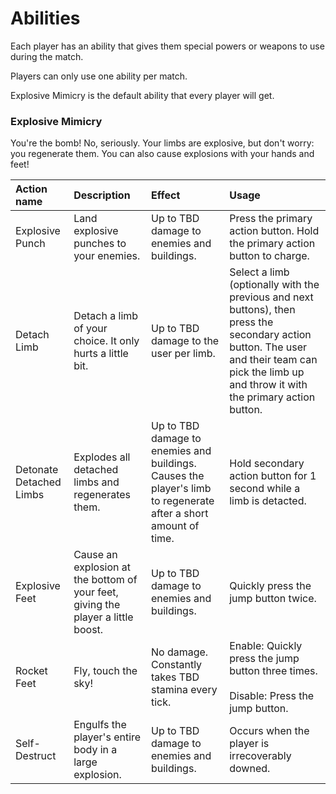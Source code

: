 # Abilities
Each player has an ability that gives them special powers or weapons to use during the match. 

Players can only use one ability per match.

Explosive Mimicry is the default ability that every player will get.

### Explosive Mimicry
You're the bomb! No, seriously. Your limbs are explosive, but don't worry: you regenerate them. You can also cause explosions with your hands and feet!

<table>
  <thead>
    <tr>
      <th align="left">Action name</th>
      <th align="left">Description</th>
      <th align="left">Effect</th>
      <th align="left">Usage</th>
    </tr>
  </thead>
  <tbody>
    <tr>
      <td>Explosive Punch</td>
      <td>Land explosive punches to your enemies.</td>
      <td>Up to TBD damage to enemies and buildings.</td>
      <td>Press the primary action button. Hold the primary action button to charge.</td>
    </tr>
    <tr>
      <td>Detach Limb</td>
      <td>Detach a limb of your choice. It only hurts a little bit.</td>
      <td>Up to TBD damage to the user per limb.</td>
      <td>Select a limb (optionally with the previous and next buttons), then press the secondary action button. The user and their team can pick the limb up and throw it with the primary action button.</td>
    </tr>
    <tr>
      <td>Detonate Detached Limbs</td>
      <td>Explodes all detached limbs and regenerates them.</td>
      <td>Up to TBD damage to enemies and buildings. Causes the player's limb to regenerate after a short amount of time.</td>
      <td>Hold secondary action button for 1 second while a limb is detacted.</td>
    </tr>
    <tr>
      <td>Explosive Feet</td>
      <td>Cause an explosion at the bottom of your feet, giving the player a little boost.</td>
      <td>Up to TBD damage to enemies and buildings.</td>
      <td>Quickly press the jump button twice.</td>
    </tr>
    <tr>
      <td>Rocket Feet</td>
      <td>Fly, touch the sky!</td>
      <td>No damage. Constantly takes TBD stamina every tick.</td>
      <td>Enable: Quickly press the jump button three times.<br /><br />Disable: Press the jump button.</td>
    </tr>
    <tr>
      <td>Self-Destruct</td>
      <td>Engulfs the player's entire body in a large explosion.</td>
      <td>Up to TBD damage to enemies and buildings.</td>
      <td>Occurs when the player is irrecoverably downed.</td>
    </tr>
  </tbody>
</table>
